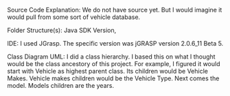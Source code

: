 Source Code Explanation: 
We do not have source yet. But I would imagine it would pull from some sort of vehicle database.

Folder Structure(s):
Java SDK Version, 


IDE: I used JGrasp. The specific version was jGRASP version 2.0.6_11 Beta 5.

Class Diagram UML:
I did a class hierarchy. I based this on what I thought would be the class ancestory of this project. For example, I figured it would start with Vehicle as highest parent class. Its children would be Vehicle Makes. Vehicle makes children would be the Vehicle Type. Next comes the model. Models children are the years. 

